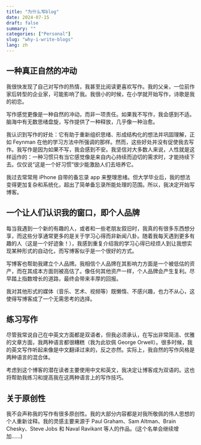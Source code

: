 ```yaml
---
title: "为什么写blog"
date: 2024-07-15
draft: false
summary: ""
categories: ["Personal"]
slug: "why-i-write-blogs"
lang: zh
---
```


## 一种真正自然的冲动 

我很快发现了自己对写作的热情，我甚至比阅读更喜欢写作。我的父亲，一位前作家后转型的企业家，可能影响了我。我很小的时候，在小学就开始写作，诗歌是我的初恋。

写作感觉更像是一种自然的冲动，而非一项责任。如果我不写作，我会感到不适。脑海中有无数思绪盘旋，写作提供了一种释放，几乎像一种治愈。

我认识到写作的好处：它有助于重新组织思绪、形成结构化的想法并巩固理解，正如 Feynman 在他的学习方法中所强调的那样。然而，这些好处并没有促使我去写作。我写作是因为如果不写，我会感到不安。我坚信对大多数人来说，人性就是这样运作的：一种习惯只有当它感觉像是来自内心持续而迫切的需求时，才能持续下去。仅仅说“这是一个好习惯”很少能激励人们去培养它。

我过去常常用 iPhone 自带的备忘录 app 来整理思绪。但大学毕业后，我的想法变得更加复杂和系统化，超出了简单备忘录所能处理的范围。所以，我决定开始写博客。

## 一个让人们认识我的窗口，即个人品牌 

每当我遇到一个新的有趣的人，或者和一些老朋友叙旧时，我真的有很多东西想分享，而这些分享通常更多的是关于学习心得而非新闻八卦。随着我每天遇到更多有趣的人（这是一个好迹象！），我感到重复介绍我的学习心得已经烦人到让我想实现某种形式的自动化，而写博客似乎是一个很好的方式。

写博客也帮助我建立个人品牌。我相信个人品牌在其影响力方面是一个被低估的资产，而在其成本方面则被高估了。像任何其他资产一样，个人品牌会产生复利。尽早踏上指数增长的道路，最终会带来丰厚的回报。


我对其他形式的媒体（音乐、艺术、视频等）既懒惰、不感兴趣，也力不从心，这使得写博客成了一个无需思考的选择。

## 练习写作 

尽管我常说自己在中英文方面都是双语者，但我必须承认，在写出非常简洁、优雅的文章方面，我两种语言都很糟糕（我为此钦佩 George Orwell）。很多时候，我的英文写作听起来像是中文翻译过来的，反之亦然。实际上，我自然的写作风格是两种语言的混合体。

考虑到这个博客的潜在读者主要使用中文和英文，我决定让博客成为双语的。这也将帮助我练习和提高我在这两种语言上的写作技巧。

## 关于原创性 

我不会声称我的写作有很多原创性。我的大部分内容都是对我所敬佩的伟人思想的个人重新诠释。我的灵感主要来源于 Paul Graham、Sam Altman、Brain Chesky、Steve Jobs 和 Naval Ravikant 等人的作品。(这个名单会继续增加……)